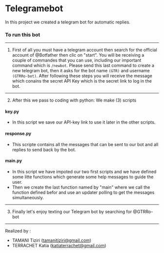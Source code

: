 #  Telegramebot 

In this project we created a telegram bot for automatic replies.
### To run this bot
----
1. First of all you must have a telegram account then search for the official account of @Botfather then clic on "start".
You will be receiving a couple of commandes that you can use, including our important command which is `/newbot`.
Please send this last command to create a new telegram bot, then it asks for the bot name `(GTR)` and username `(GTRRo-bot)`.
After following these steps you will receive the message which conains the secret API Key which is the secret link to log in the bot.
----
2. After this we pass to coding with python:
  We make (3) scripts 
  #### key.py
   + In this script we save our API-key link to use it later in the other scripts.
  ####  response.py
   + This scripte contains all the messages that can be sent to our bot and all replies to send back by the bot.
  #### main.py
   + In this script we have impoted our two first scripts and we have defined some litte functions which generate some help messages to guide the user.
   + Then we create the last function named by "main" where we call the function defined befor and use an updater polling to get the messages simultaneously.
----
  3. Finally let's enjoy texting our Telegram bot by searching for @GTRRo-bot
----

Realized by : 

- TAMANI Tiziri (tamanitiziri@gmail.com)
- TERRACHET Katia (katiaterrachet@gmail.com)
